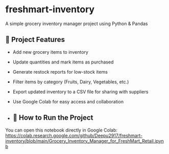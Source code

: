 # freshmart-inventory
A simple grocery inventory manager project using Python &amp; Pandas


## 📌 Project Features

- Add new grocery items to inventory
- Update quantities and mark items as purchased
- Generate restock reports for low-stock items
- Filter items by category (Fruits, Dairy, Vegetables, etc.)
- Export updated inventory to a CSV file for sharing with suppliers
- Use Google Colab for easy access and collaboration

- ## 🚀 How to Run the Project

You can open this notebook directly in Google Colab:
https://colab.research.google.com/github/Deepu2917/freshmart-inventory/blob/main/Grocery_Inventory_Manager_for_FreshMart_Retail.ipynb
